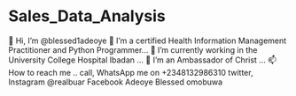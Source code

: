 # Sales_Data_Analysis

👋 Hi, I’m @blessed1adeoye 👀 I’m a certified Health Information Management Practitioner and Python Programmer... 🌱 I’m currently working in the University College Hospital Ibadan ... 💞️ I’m an Ambassador of Christ ... 📫 How to reach me .. call, WhatsApp me on +2348132986310 twitter, Instagram @realbuar Facebook Adeoye Blessed omobuwa
